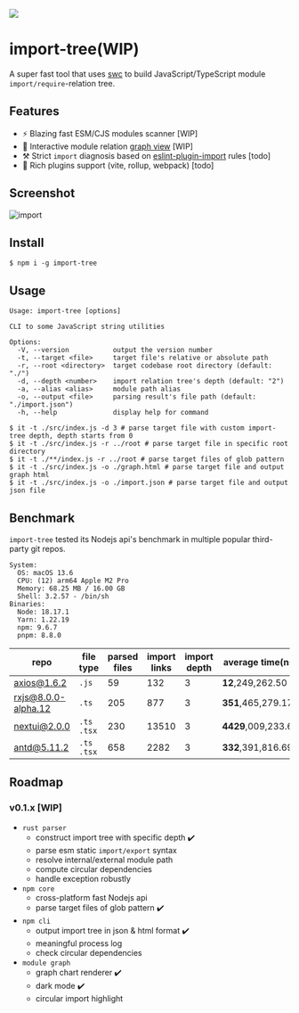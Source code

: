 <p align="left">
  <img src="https://github.com/rust-redo/import-tree/assets/102238922/56ef774d-6ed0-4491-afab-93fbeba9e955" >
</p>

# import-tree(WIP)

A super fast tool that uses [swc](https://swc.rs/) to build JavaScript/TypeScript module `import/require`-relation tree.

## Features

- :zap: Blazing fast ESM/CJS modules scanner [WIP]
- :rainbow: Interactive module relation [graph view](https://rust-redo.github.io/import-tree/axios.html) [WIP]
- :hammer_and_pick: Strict `import` diagnosis based on [eslint-plugin-import](https://www.npmjs.com/package/eslint-plugin-import) rules [todo]
- :herb: Rich plugins support (vite, rollup, webpack) [todo]

## Screenshot

![import](https://github.com/rust-redo/import-tree/assets/102238922/0d363ae9-91fc-4d5b-8214-ac2bc484ae3a)

## Install

```shell
$ npm i -g import-tree
```

## Usage

<!-- `import-tree` is not only a cli tool, you can also use it as a JavaScript API or a specific bundler plugin. -->

```shell
Usage: import-tree [options]

CLI to some JavaScript string utilities

Options:
  -V, --version           output the version number
  -t, --target <file>     target file's relative or absolute path
  -r, --root <directory>  target codebase root directory (default: "./")
  -d, --depth <number>    import relation tree's depth (default: "2")
  -a, --alias <alias>     module path alias
  -o, --output <file>     parsing result's file path (default: "./import.json")
  -h, --help              display help for command
```

```shell
$ it -t ./src/index.js -d 3 # parse target file with custom import-tree depth, depth starts from 0
$ it -t ./src/index.js -r ../root # parse target file in specific root directory
$ it -t ./**/index.js -r ../root # parse target files of glob pattern
$ it -t ./src/index.js -o ./graph.html # parse target file and output graph html 
$ it -t ./src/index.js -o ./import.json # parse target file and output json file
```

## Benchmark

`import-tree` tested its Nodejs api's benchmark in multiple popular third-party git repos.

```shell
System:
  OS: macOS 13.6
  CPU: (12) arm64 Apple M2 Pro
  Memory: 68.25 MB / 16.00 GB
  Shell: 3.2.57 - /bin/sh
Binaries:
  Node: 18.17.1 
  Yarn: 1.22.19 
  npm: 9.6.7 
  pnpm: 8.8.0 
```

|repo|file type|parsed files|import links|import depth|average time(ns)|graph|
|---|----|-----|----|----|----|---|
|[axios@1.6.2](https://github.com/axios/axios/tree/v1.6.2)|`.js`|59|132|3|**12**,249,262.50|[view](https://rust-redo.github.io/import-tree/axios.html)|
|[rxjs@8.0.0-alpha.12](https://github.com/ReactiveX/rxjs/tree/8.0.0-alpha.12)|`.ts`|205|877|3|**351**,465,279.17|[view](https://rust-redo.github.io/import-tree/rxjs.html)|
|[nextui@2.0.0](https://github.com/nextui-org/nextui)|`.ts` `.tsx`|230|13510|3|**4429**,009,233.62|[view](https://rust-redo.github.io/import-tree/nextui.html)|
|[antd@5.11.2](https://github.com/ant-design/ant-design)|`.ts` `.tsx`|658|2282|3|**332**,391,816.69|[view](https://rust-redo.github.io/import-tree/antd.html)|

## Roadmap

### v0.1.x [WIP]

- `rust parser`
  - construct import tree with specific depth :heavy_check_mark:	
  - parse esm static `import/export` syntax
  - resolve internal/external module path
  - compute circular dependencies
  - handle exception robustly 
- `npm core`
  - cross-platform fast Nodejs api
  - parse target files of glob pattern :heavy_check_mark:	
- `npm cli`
  - output import tree in json & html format :heavy_check_mark:	
  - meaningful process log
  - check circular dependencies
- `module graph`
  - graph chart renderer :heavy_check_mark:	
  - dark mode :heavy_check_mark:	
  - circular import highlight


